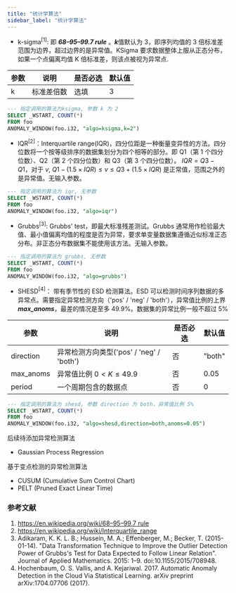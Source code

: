 ```yaml
---
title: "统计学算法"
sidebar_label: "统计学算法"
---
```


- k-sigma<sup>[1]</sup>: 即 ***68–95–99.7 rule*** 。***k***值默认为 3，即序列均值的 3 倍标准差范围为边界，超过边界的是异常值。KSigma 要求数据整体上服从正态分布，如果一个点偏离均值 K 倍标准差，则该点被视为异常点.

|参数|说明|是否必选|默认值|
|---|---|---|---|
|k|标准差倍数|选填|3|

```SQL
--- 指定调用的算法为ksigma, 参数 k 为 2
SELECT _WSTART, COUNT(*)
FROM foo
ANOMALY_WINDOW(foo.i32, "algo=ksigma,k=2")
```

- IQR<sup>[2]</sup>：Interquartile range(IQR)，四分位距是一种衡量变异性的方法。四分位数将一个按等级排序的数据集划分为四个相等的部分。即 Q1（第 1 个四分位数）、Q2（第 2 个四分位数）和 Q3（第 3 个四分位数）。 $IQR=Q3-Q1$，对于 $v$, $Q1-(1.5 \times IQR) \le v \le Q3+(1.5 \times IQR)$ 是正常值，范围之外的是异常值。无输入参数。

```SQL
--- 指定调用的算法为 iqr, 无参数
SELECT _WSTART, COUNT(*)
FROM foo
ANOMALY_WINDOW(foo.i32, "algo=iqr")
```

- Grubbs<sup>[3]</sup>: Grubbs' test，即最大标准残差测试。Grubbs 通常用作检验最大值、最小值偏离均值的程度是否为异常，要求单变量数据集遵循近似标准正态分布。非正态分布数据集不能使用该方法。无输入参数。

```SQL
--- 指定调用的算法为 grubbs, 无参数
SELECT _WSTART, COUNT(*)
FROM foo
ANOMALY_WINDOW(foo.i32, "algo=grubbs")
```

- SHESD<sup>[4]</sup>： 带有季节性的 ESD 检测算法。ESD 可以检测时间序列数据的多异常点。需要指定异常检测方向（'pos' / 'neg' / 'both'），异常值比例的上界***max_anoms***，最差的情况是至多 49.9%。数据集的异常比例一般不超过 5%

|参数|说明|是否必选|默认值|
|---|---|---|---|
|direction|异常检测方向类型('pos' / 'neg' / 'both')|否|"both"|
|max_anoms|异常值比例 $0 < K \le 49.9$|否|0.05|
|period|一个周期包含的数据点|否|0|


```SQL
--- 指定调用的算法为 shesd, 参数 direction 为 both，异常值比例 5%
SELECT _WSTART, COUNT(*)
FROM foo
ANOMALY_WINDOW(foo.i32, "algo=shesd,direction=both,anoms=0.05")
```

后续待添加异常检测算法
- Gaussian Process Regression

基于变点检测的异常检测算法  
- CUSUM (Cumulative Sum Control Chart)
- PELT (Pruned Exact Linear Time)

### 参考文献
1. [https://en.wikipedia.org/wiki/68–95–99.7 rule](https://en.wikipedia.org/wiki/68%E2%80%9395%E2%80%9399.7_rule)
2. https://en.wikipedia.org/wiki/Interquartile_range
3. Adikaram, K. K. L. B.; Hussein, M. A.; Effenberger, M.; Becker, T. (2015-01-14). "Data Transformation Technique to Improve the Outlier Detection Power of Grubbs's Test for Data Expected to Follow Linear Relation". Journal of Applied Mathematics. 2015: 1–9. doi:10.1155/2015/708948.
4. Hochenbaum, O. S. Vallis, and A. Kejariwal. 2017. Automatic Anomaly Detection in the Cloud Via Statistical Learning. arXiv preprint arXiv:1704.07706 (2017).
